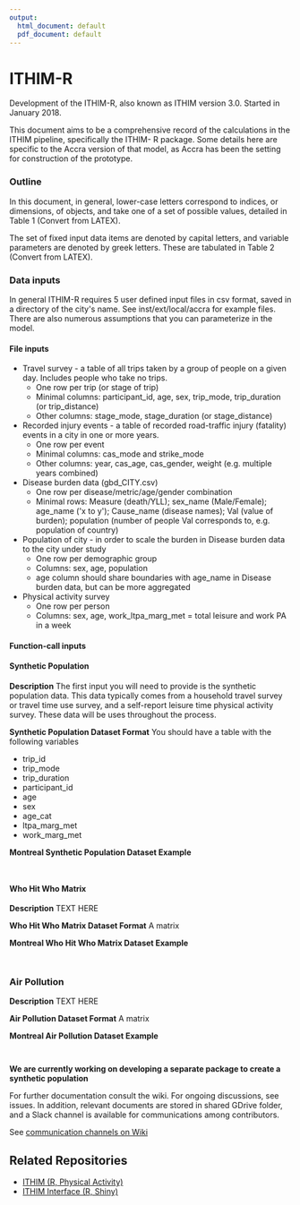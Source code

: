 ```yaml
---
output:
  html_document: default
  pdf_document: default
---
```

# ITHIM-R

Development of the ITHIM-R, also known as ITHIM version 3.0. Started in January 2018.

This document aims to be a comprehensive record of the calculations in the ITHIM pipeline, specifically the ITHIM- R package. Some details here are specific to the Accra version of that model, as Accra has been the setting for construction of the prototype.

### Outline
In this document, in general, lower-case letters correspond to indices, or dimensions, of objects, and take one of a set of possible values, detailed in Table 1 (Convert from LATEX).

The set of fixed input data items are denoted by capital letters, and variable parameters are denoted by greek letters. These are tabulated in Table 2 (Convert from LATEX).


### Data inputs
In general ITHIM-R requires 5 user defined input files in csv format, saved in a directory of the city's name. See inst/ext/local/accra for example files. There are also numerous assumptions that you can parameterize in the model. 

#### File inputs
  * Travel survey - a table of all trips taken by a group of people on a given day. Includes people who take no trips.
      * One row per trip (or stage of trip)
      * Minimal columns: participant_id, age, sex, trip_mode, trip_duration (or trip_distance)
      * Other columns: stage_mode, stage_duration (or stage_distance)
  * Recorded injury events - a table of recorded road-traffic injury (fatality) events in a city in one or more years.
      * One row per event
      * Minimal columns: cas_mode and strike_mode
      * Other columns: year, cas_age, cas_gender, weight (e.g. multiple years combined)
  * Disease burden data (gbd_CITY.csv)
      * One row per disease/metric/age/gender combination
      * Minimal rows: Measure (death/YLL); sex_name (Male/Female); age_name ('x to y'); Cause_name (disease names); Val (value of burden); population (number of people Val corresponds to, e.g. population of country)
  * Population of city - in order to scale the burden in Disease burden data to the city under study
      * One row per demographic group
      * Columns: sex, age, population
      * age column should share boundaries with age_name in Disease burden data, but can be more aggregated
  * Physical activity survey
      * One row per person
      * Columns: sex, age, work_ltpa_marg_met = total leisure and work PA in a week
      
#### Function-call inputs


#### Synthetic Population

**Description** 
The first input you will need to provide is the synthetic population data. This data typically comes from a household travel survey or travel time use survey, and a self-report leisure time physical activity survey. These data will be uses throughout the process. 

**Synthetic Population Dataset Format**
You should have a table with the following variables

* trip_id
* trip_mode
* trip_duration
* participant_id
* age
* sex
* age_cat
* ltpa_marg_met
* work_marg_met

**Montreal Synthetic Population Dataset Example**
```{r}


```

#### Who Hit Who Matrix

**Description**
TEXT HERE

**Who Hit Who Matrix Dataset Format**
A matrix 

**Montreal Who Hit Who Matrix Dataset Example**
```{r}


```


### Air Pollution

**Description**
TEXT HERE

**Air Pollution Dataset Format**
A matrix 

**Montreal Air Pollution Dataset Example**
```{r}


```

**We are currently working on developing a separate package to create a synthetic population**  


For further documentation consult the wiki. 
For ongoing discussions, see issues.
In addition, relevant documents are stored in shared GDrive folder, and a Slack channel is available for communications among contributors.

See [communication channels on Wiki](https://github.com/ITHIM/ITHIM-R/wiki/Communication-channels)

## Related Repositories 
* [ITHIM (R, Physical Activity)](https://github.com/ITHIM/ITHIM)
* [ITHIM Interface (R, Shiny)](https://github.com/ITHIM/ithim-r-interface)
